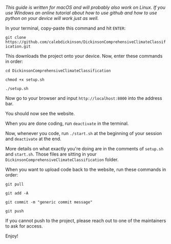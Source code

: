 *This guide is written for macOS and will probably also work on Linux. If you use Windows an online tutorial about how to use github and how to use python on your device will work just as well.*

In your terminal, copy-paste this command and hit `ENTER`:

`git clone https://github.com/calebdickinson/DickinsonComprehensiveClimateClassification.git`

This downloads the project onto your device. Now, enter these commands in order:

`cd DickinsonComprehensiveClimateClassification`

`chmod +x setup.sh`

`./setup.sh`

Now go to your browser and input `http://localhost:8000` into the address bar. 

You should now see the website.

When you are done coding, run `deactivate` in the terminal. 

Now, whenever you code, run `./start.sh` at the beginning of your session and `deactivate` at the end.

More details on what exactly you're doing are in the comments of `setup.sh` and `start.sh`. Those files are sitting in your `DickinsonComprehensiveClimateClassification` folder. 


When you want to upload code back to the website, run these commands in order:

`git pull`

`git add -A`

`git commit -m "generic commit message"`

`git push`

If you cannot push to the project, please reach out to one of the maintainers to ask for access.

Enjoy!